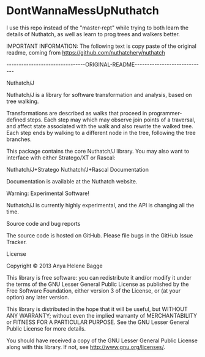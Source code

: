 DontWannaMessUpNuthatch
=======================

I use this repo instead of the "master-rept" while trying to both learn the details of Nuthatch, as well as learn to prog trees and walkers better.

IMPORTANT INFORMATION: 
The following text is copy paste of the original readme, coming from https://github.com/nuthatchery/nuthatch

--------------------------------ORIGINAL-README-----------------------------

Nuthatch/J

Nuthatch/J is a library for software transformation and analysis, based on tree walking.

Transformations are described as walks that proceed in programmer-defined steps. Each step may which may observe join points of a traversal, and affect state associated with the walk and also rewrite the walked tree. Each step ends by walking to a different node in the tree, following the tree branches.

This package contains the core Nuthatch/J library. You may also want to interface with either Stratego/XT or Rascal:

Nuthatch/J+Stratego
Nuthatch/J+Rascal
Documentation

Documentation is available at the Nuthatch website.

Warning: Experimental Software!

Nuthatch/J is currently highly experimental, and the API is changing all the time.

Source code and bug reports

The source code is hosted on GitHub. Please file bugs in the GitHub Issue Tracker.

License

Copyright © 2013 Anya Helene Bagge

This library is free software: you can redistribute it and/or modify it under the terms of the GNU Lesser General Public License as published by the Free Software Foundation, either version 3 of the License, or (at your option) any later version.

This library is distributed in the hope that it will be useful, but WITHOUT ANY WARRANTY; without even the implied warranty of MERCHANTABILITY or FITNESS FOR A PARTICULAR PURPOSE. See the GNU Lesser General Public License for more details.

You should have received a copy of the GNU Lesser General Public License along with this library. If not, see http://www.gnu.org/licenses/.
